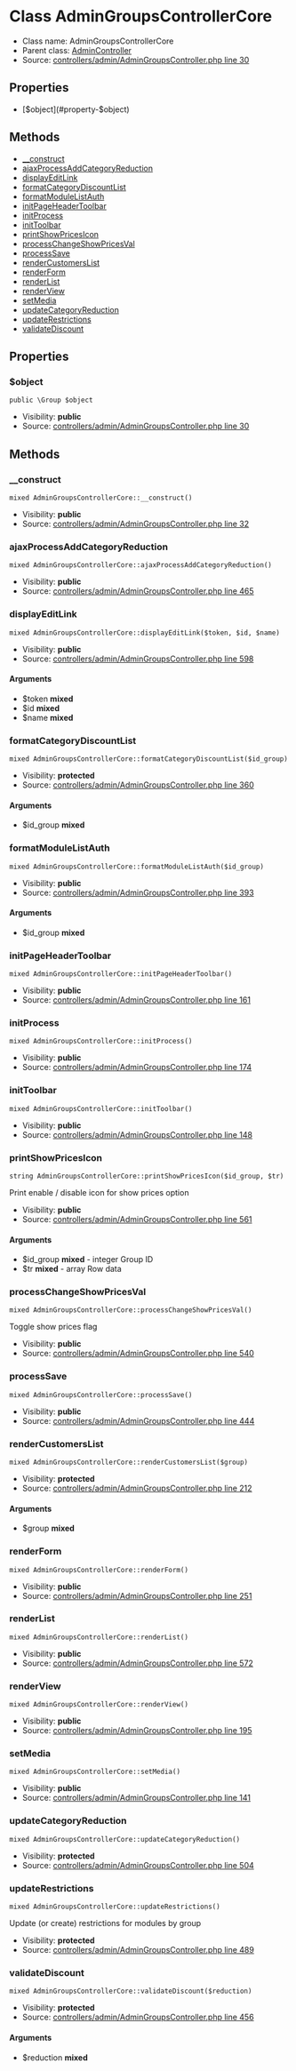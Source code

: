 Class AdminGroupsControllerCore
=====================





* Class name: AdminGroupsControllerCore
* Parent class: [AdminController](class.AdminControllerCore.md)
* Source: [controllers/admin/AdminGroupsController.php line 30](https://github.com/PrestaShop/PrestaShop/blob/1.6.1.1/controllers/admin/AdminGroupsController.php#L30)



Properties
----------

* [$object](#property-$object)

Methods
-------
* [__construct](#method-__construct)
* [ajaxProcessAddCategoryReduction](#method-ajaxProcessAddCategoryReduction)
* [displayEditLink](#method-displayEditLink)
* [formatCategoryDiscountList](#method-formatCategoryDiscountList)
* [formatModuleListAuth](#method-formatModuleListAuth)
* [initPageHeaderToolbar](#method-initPageHeaderToolbar)
* [initProcess](#method-initProcess)
* [initToolbar](#method-initToolbar)
* [printShowPricesIcon](#method-printShowPricesIcon)
* [processChangeShowPricesVal](#method-processChangeShowPricesVal)
* [processSave](#method-processSave)
* [renderCustomersList](#method-renderCustomersList)
* [renderForm](#method-renderForm)
* [renderList](#method-renderList)
* [renderView](#method-renderView)
* [setMedia](#method-setMedia)
* [updateCategoryReduction](#method-updateCategoryReduction)
* [updateRestrictions](#method-updateRestrictions)
* [validateDiscount](#method-validateDiscount)




Properties
----------


### <a name="property-$object"></a>$object

    public \Group $object





* Visibility: **public**
* Source: [controllers/admin/AdminGroupsController.php line 30](https://github.com/PrestaShop/PrestaShop/blob/1.6.1.1/controllers/admin/AdminGroupsController.php#L30)


Methods
-------


### <a name="method-__construct"></a>__construct

    mixed AdminGroupsControllerCore::__construct()





* Visibility: **public**
* Source: [controllers/admin/AdminGroupsController.php line 32](https://github.com/PrestaShop/PrestaShop/blob/1.6.1.1/controllers/admin/AdminGroupsController.php#L32)




### <a name="method-ajaxProcessAddCategoryReduction"></a>ajaxProcessAddCategoryReduction

    mixed AdminGroupsControllerCore::ajaxProcessAddCategoryReduction()





* Visibility: **public**
* Source: [controllers/admin/AdminGroupsController.php line 465](https://github.com/PrestaShop/PrestaShop/blob/1.6.1.1/controllers/admin/AdminGroupsController.php#L465)




### <a name="method-displayEditLink"></a>displayEditLink

    mixed AdminGroupsControllerCore::displayEditLink($token, $id, $name)





* Visibility: **public**
* Source: [controllers/admin/AdminGroupsController.php line 598](https://github.com/PrestaShop/PrestaShop/blob/1.6.1.1/controllers/admin/AdminGroupsController.php#L598)


#### Arguments
* $token **mixed**
* $id **mixed**
* $name **mixed**



### <a name="method-formatCategoryDiscountList"></a>formatCategoryDiscountList

    mixed AdminGroupsControllerCore::formatCategoryDiscountList($id_group)





* Visibility: **protected**
* Source: [controllers/admin/AdminGroupsController.php line 360](https://github.com/PrestaShop/PrestaShop/blob/1.6.1.1/controllers/admin/AdminGroupsController.php#L360)


#### Arguments
* $id_group **mixed**



### <a name="method-formatModuleListAuth"></a>formatModuleListAuth

    mixed AdminGroupsControllerCore::formatModuleListAuth($id_group)





* Visibility: **public**
* Source: [controllers/admin/AdminGroupsController.php line 393](https://github.com/PrestaShop/PrestaShop/blob/1.6.1.1/controllers/admin/AdminGroupsController.php#L393)


#### Arguments
* $id_group **mixed**



### <a name="method-initPageHeaderToolbar"></a>initPageHeaderToolbar

    mixed AdminGroupsControllerCore::initPageHeaderToolbar()





* Visibility: **public**
* Source: [controllers/admin/AdminGroupsController.php line 161](https://github.com/PrestaShop/PrestaShop/blob/1.6.1.1/controllers/admin/AdminGroupsController.php#L161)




### <a name="method-initProcess"></a>initProcess

    mixed AdminGroupsControllerCore::initProcess()





* Visibility: **public**
* Source: [controllers/admin/AdminGroupsController.php line 174](https://github.com/PrestaShop/PrestaShop/blob/1.6.1.1/controllers/admin/AdminGroupsController.php#L174)




### <a name="method-initToolbar"></a>initToolbar

    mixed AdminGroupsControllerCore::initToolbar()





* Visibility: **public**
* Source: [controllers/admin/AdminGroupsController.php line 148](https://github.com/PrestaShop/PrestaShop/blob/1.6.1.1/controllers/admin/AdminGroupsController.php#L148)




### <a name="method-printShowPricesIcon"></a>printShowPricesIcon

    string AdminGroupsControllerCore::printShowPricesIcon($id_group, $tr)

Print enable / disable icon for show prices option



* Visibility: **public**
* Source: [controllers/admin/AdminGroupsController.php line 561](https://github.com/PrestaShop/PrestaShop/blob/1.6.1.1/controllers/admin/AdminGroupsController.php#L561)


#### Arguments
* $id_group **mixed** - integer Group ID
* $tr **mixed** - array Row data



### <a name="method-processChangeShowPricesVal"></a>processChangeShowPricesVal

    mixed AdminGroupsControllerCore::processChangeShowPricesVal()

Toggle show prices flag



* Visibility: **public**
* Source: [controllers/admin/AdminGroupsController.php line 540](https://github.com/PrestaShop/PrestaShop/blob/1.6.1.1/controllers/admin/AdminGroupsController.php#L540)




### <a name="method-processSave"></a>processSave

    mixed AdminGroupsControllerCore::processSave()





* Visibility: **public**
* Source: [controllers/admin/AdminGroupsController.php line 444](https://github.com/PrestaShop/PrestaShop/blob/1.6.1.1/controllers/admin/AdminGroupsController.php#L444)




### <a name="method-renderCustomersList"></a>renderCustomersList

    mixed AdminGroupsControllerCore::renderCustomersList($group)





* Visibility: **protected**
* Source: [controllers/admin/AdminGroupsController.php line 212](https://github.com/PrestaShop/PrestaShop/blob/1.6.1.1/controllers/admin/AdminGroupsController.php#L212)


#### Arguments
* $group **mixed**



### <a name="method-renderForm"></a>renderForm

    mixed AdminGroupsControllerCore::renderForm()





* Visibility: **public**
* Source: [controllers/admin/AdminGroupsController.php line 251](https://github.com/PrestaShop/PrestaShop/blob/1.6.1.1/controllers/admin/AdminGroupsController.php#L251)




### <a name="method-renderList"></a>renderList

    mixed AdminGroupsControllerCore::renderList()





* Visibility: **public**
* Source: [controllers/admin/AdminGroupsController.php line 572](https://github.com/PrestaShop/PrestaShop/blob/1.6.1.1/controllers/admin/AdminGroupsController.php#L572)




### <a name="method-renderView"></a>renderView

    mixed AdminGroupsControllerCore::renderView()





* Visibility: **public**
* Source: [controllers/admin/AdminGroupsController.php line 195](https://github.com/PrestaShop/PrestaShop/blob/1.6.1.1/controllers/admin/AdminGroupsController.php#L195)




### <a name="method-setMedia"></a>setMedia

    mixed AdminGroupsControllerCore::setMedia()





* Visibility: **public**
* Source: [controllers/admin/AdminGroupsController.php line 141](https://github.com/PrestaShop/PrestaShop/blob/1.6.1.1/controllers/admin/AdminGroupsController.php#L141)




### <a name="method-updateCategoryReduction"></a>updateCategoryReduction

    mixed AdminGroupsControllerCore::updateCategoryReduction()





* Visibility: **protected**
* Source: [controllers/admin/AdminGroupsController.php line 504](https://github.com/PrestaShop/PrestaShop/blob/1.6.1.1/controllers/admin/AdminGroupsController.php#L504)




### <a name="method-updateRestrictions"></a>updateRestrictions

    mixed AdminGroupsControllerCore::updateRestrictions()

Update (or create) restrictions for modules by group



* Visibility: **protected**
* Source: [controllers/admin/AdminGroupsController.php line 489](https://github.com/PrestaShop/PrestaShop/blob/1.6.1.1/controllers/admin/AdminGroupsController.php#L489)




### <a name="method-validateDiscount"></a>validateDiscount

    mixed AdminGroupsControllerCore::validateDiscount($reduction)





* Visibility: **protected**
* Source: [controllers/admin/AdminGroupsController.php line 456](https://github.com/PrestaShop/PrestaShop/blob/1.6.1.1/controllers/admin/AdminGroupsController.php#L456)


#### Arguments
* $reduction **mixed**


